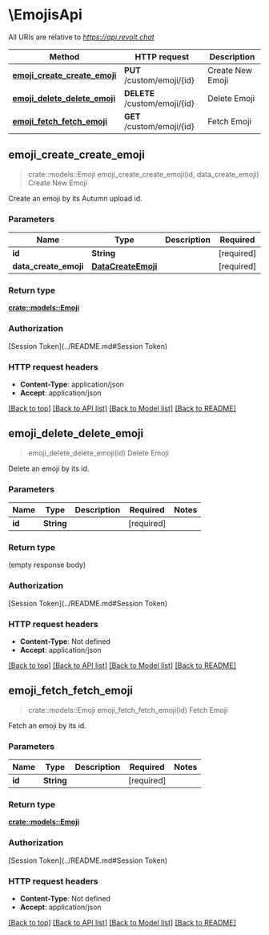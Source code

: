 # \EmojisApi

All URIs are relative to *https://api.revolt.chat*

Method | HTTP request | Description
------------- | ------------- | -------------
[**emoji_create_create_emoji**](EmojisApi.md#emoji_create_create_emoji) | **PUT** /custom/emoji/{id} | Create New Emoji
[**emoji_delete_delete_emoji**](EmojisApi.md#emoji_delete_delete_emoji) | **DELETE** /custom/emoji/{id} | Delete Emoji
[**emoji_fetch_fetch_emoji**](EmojisApi.md#emoji_fetch_fetch_emoji) | **GET** /custom/emoji/{id} | Fetch Emoji



## emoji_create_create_emoji

> crate::models::Emoji emoji_create_create_emoji(id, data_create_emoji)
Create New Emoji

Create an emoji by its Autumn upload id.

### Parameters


Name | Type | Description  | Required | Notes
------------- | ------------- | ------------- | ------------- | -------------
**id** | **String** |  | [required] |
**data_create_emoji** | [**DataCreateEmoji**](DataCreateEmoji.md) |  | [required] |

### Return type

[**crate::models::Emoji**](Emoji.md)

### Authorization

[Session Token](../README.md#Session Token)

### HTTP request headers

- **Content-Type**: application/json
- **Accept**: application/json

[[Back to top]](#) [[Back to API list]](../README.md#documentation-for-api-endpoints) [[Back to Model list]](../README.md#documentation-for-models) [[Back to README]](../README.md)


## emoji_delete_delete_emoji

> emoji_delete_delete_emoji(id)
Delete Emoji

Delete an emoji by its id.

### Parameters


Name | Type | Description  | Required | Notes
------------- | ------------- | ------------- | ------------- | -------------
**id** | **String** |  | [required] |

### Return type

 (empty response body)

### Authorization

[Session Token](../README.md#Session Token)

### HTTP request headers

- **Content-Type**: Not defined
- **Accept**: application/json

[[Back to top]](#) [[Back to API list]](../README.md#documentation-for-api-endpoints) [[Back to Model list]](../README.md#documentation-for-models) [[Back to README]](../README.md)


## emoji_fetch_fetch_emoji

> crate::models::Emoji emoji_fetch_fetch_emoji(id)
Fetch Emoji

Fetch an emoji by its id.

### Parameters


Name | Type | Description  | Required | Notes
------------- | ------------- | ------------- | ------------- | -------------
**id** | **String** |  | [required] |

### Return type

[**crate::models::Emoji**](Emoji.md)

### Authorization

[Session Token](../README.md#Session Token)

### HTTP request headers

- **Content-Type**: Not defined
- **Accept**: application/json

[[Back to top]](#) [[Back to API list]](../README.md#documentation-for-api-endpoints) [[Back to Model list]](../README.md#documentation-for-models) [[Back to README]](../README.md)


